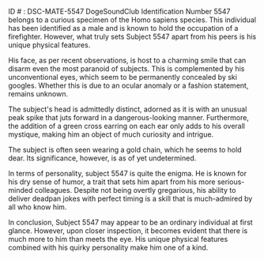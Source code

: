 ID # : DSC-MATE-5547
DogeSoundClub Identification Number 5547 belongs to a curious specimen of the Homo sapiens species. This individual has been identified as a male and is known to hold the occupation of a firefighter. However, what truly sets Subject 5547 apart from his peers is his unique physical features.

His face, as per recent observations, is host to a charming smile that can disarm even the most paranoid of subjects. This is complemented by his unconventional eyes, which seem to be permanently concealed by ski googles. Whether this is due to an ocular anomaly or a fashion statement, remains unknown.

The subject's head is admittedly distinct, adorned as it is with an unusual peak spike that juts forward in a dangerous-looking manner. Furthermore, the addition of a green cross earring on each ear only adds to his overall mystique, making him an object of much curiosity and intrigue.

The subject is often seen wearing a gold chain, which he seems to hold dear. Its significance, however, is as of yet undetermined.

In terms of personality, subject 5547 is quite the enigma. He is known for his dry sense of humor, a trait that sets him apart from his more serious-minded colleagues. Despite not being overtly gregarious, his ability to deliver deadpan jokes with perfect timing is a skill that is much-admired by all who know him.

In conclusion, Subject 5547 may appear to be an ordinary individual at first glance. However, upon closer inspection, it becomes evident that there is much more to him than meets the eye. His unique physical features combined with his quirky personality make him one of a kind.